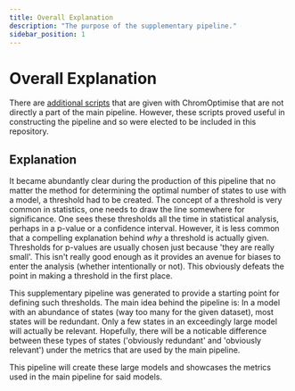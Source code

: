```yaml
---
title: Overall Explanation
description: "The purpose of the supplementary pipeline."
sidebar_position: 1
---
```


# Overall Explanation

There are 
[additional scripts](https://github.com/sof202/ChromOptimise/tree/main/supplementary) that
are given with ChromOptimise that are not directly a part of the main pipeline.
However, these scripts proved useful in constructing the pipeline and so were
elected to be included in this repository.

## Explanation

It became abundantly clear during the production of this pipeline that no
matter the method for determining the optimal number of states to use with a
model, a threshold had to be created. The concept of a threshold is very common
in statistics, one needs to draw the line somewhere for significance. One sees
these thresholds all the time in statistical analysis, perhaps in a p-value or
a confidence interval. However, it is less common that a compelling explanation
behind *why* a threshold is actually given. Thresholds for p-values are usually
chosen just because 'they are really small'. This isn't really good enough as
it provides an avenue for biases to enter the analysis (whether intentionally
or not). This obviously defeats the point in making a threshold in the first
place.

This supplementary pipeline was generated to provide a starting point for
defining such thresholds. The main idea behind the pipeline is: In a model with
an abundance of states (way too many for the given dataset), most states will
be redundant. Only a few states in an exceedingly large model will actually be
relevant. Hopefully, there will be a noticable difference between these types
of states ('obviously redundant' and 'obviously relevant') under the metrics 
that are used by the main pipeline. 

This pipeline will create these large models and showcases the metrics used in
the main pipeline for said models. 
